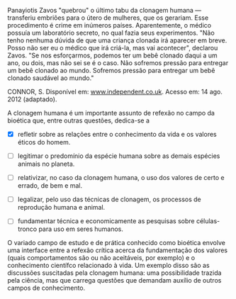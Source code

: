 

Panayiotis Zavos "quebrou" o último tabu da clonagem humana — transferiu embriões para o útero de mulheres, que os gerariam. Esse procedimento é crime em inúmeros países. Aparentemente, o médico possuía um laboratório secreto, no qual fazia seus experimentos. "Não tenho nenhuma dúvida de que uma criança clonada irá aparecer em breve. Posso não ser eu o médico que irá criá-la, mas vai acontecer", declarou Zavos. "Se nos esforçarmos, podemos ter um bebê clonado daqui a um ano, ou dois, mas não sei se é o caso. Não sofremos pressão para entregar um bebê clonado ao mundo. Sofremos pressão para entregar um bebê clonado saudável ao mundo."

CONNOR, S. Disponível em: www.independent.co.uk. Acesso em: 14 ago. 2012 (adaptado).

A clonagem humana é um importante assunto de refexão no campo da bioética que, entre outras questões, dedica-se a



- [x] refletir sobre as relações entre o conhecimento da vida e os valores éticos do homem.
- [ ] legitimar o predomínio da espécie humana sobre as demais espécies animais no planeta.
- [ ] relativizar, no caso da clonagem humana, o uso dos valores de certo e errado, de bem e mal.
- [ ] legalizar, pelo uso das técnicas de clonagem, os processos de reprodução humana e animal.
- [ ] fundamentar técnica e economicamente as pesquisas sobre células-tronco para uso em seres humanos.


O variado campo de estudo e de prática conhecido como bioética envolve uma interface entre a refexão crítica acerca da fundamentação dos valores (quais comportamentos são ou não aceitáveis, por exemplo) e o conhecimento científco relacionado à vida. Um exemplo disso são as discussões suscitadas pela clonagem humana: uma possibilidade trazida pela ciência, mas que carrega questões que demandam auxílio de outros campos de conhecimento.

        